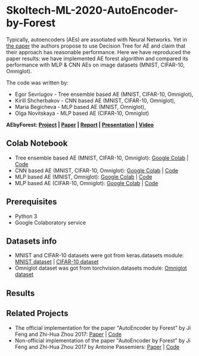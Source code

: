 # Skoltech-ML-2020-AutoEncoder-by-Forest
Typically, autoencoders (AEs) are assotiated with Neural Networks. Yet in [the paper](https://arxiv.org/pdf/1709.09018.pdf) the authors propose to use Decision Tree for AE and claim that their approach has reasonable performance. Here we have reproduced the paper results: we have implemented AE forest algorithm and compared its performance with MLP &amp; CNN  AEs on image datasets (MNIST, CIFAR-10, Omniglot).

The code was written by:

- Egor Sevriugov - Tree ensemble based AE (MNIST, CIFAR-10, Omniglot), 
- Kirill Shcherbakov - CNN based AE (MNIST, CIFAR-10, Omniglot), 
- Maria Begicheva - MLP based AE (MNIST, Omniglot),
- Olga Novitskaya - MLP based AE (CIFAR-10, Omniglot)

**AEbyForest: [Project](https://github.com/Olga013/Skoltech-ML-2020-AutoEncoder-by-Forest) | [Paper](https://arxiv.org/pdf/1709.09018.pdf) | [Report](https://www.overleaf.com/project/5e7cb16864f7d40001746376) | [Presentation](https://www.overleaf.com/project/5e8205f195665c0001cc66b7) | [Video]()**

## Colab Notebook
- Tree ensemble based AE (MNIST, CIFAR-10, Omniglot): [Google Colab](https://colab.research.google.com/github/Olga013/Skoltech-ML-2020-AutoEncoder-by-Forest/blob/master/eForest_models/eForest_ml%20.ipynb) | [Code](https://github.com/Olga013/Skoltech-ML-2020-AutoEncoder-by-Forest/tree/master/eForest_models)
- CNN based AE (MNIST, CIFAR-10, Omniglot): [Google Colab]() | [Code](https://github.com/Olga013/Skoltech-ML-2020-AutoEncoder-by-Forest/tree/master/CNN_models)
- MLP based AE (MNIST, Omniglot): [Google Colab](https://colab.research.google.com/github/Olga013/Skoltech-ML-2020-AutoEncoder-by-Forest/blob/master/MLP_models/MLP_MNIST.ipynb) | [Code](https://github.com/Olga013/Skoltech-ML-2020-AutoEncoder-by-Forest/blob/master/MLP_models/MLP_MNIST.ipynb)
- MLP based AE (CIFAR-10, Omniglot): [Google Colab](https://colab.research.google.com/github/Olga013/Skoltech-ML-2020-AutoEncoder-by-Forest/blob/master/MLP_models/MLP_CIFAR_10.ipynb) | [Code](https://github.com/Olga013/Skoltech-ML-2020-AutoEncoder-by-Forest/blob/master/MLP_models/MLP_CIFAR_10.ipynb)

## Prerequisites
- Python 3
- Google Colaboratory service

## Datasets info
- MNIST and CIFAR-10 datasets were got from keras.datasets module:  [MNIST dataset](https://keras.io/datasets/#mnist-database-of-handwritten-digits) | [CIFAR-10 dataset](https://keras.io/datasets/#cifar10-small-image-classification)
- Omniglot dataset was got from torchvision.datasets module: [Omniglot dataset](https://github.com/pytorch/vision/blob/master/torchvision/datasets/omniglot.py)

## Results


## Related Projects

- The official implementation for the paper "AutoEncoder by Forest" by Ji Feng and Zhi-Hua Zhou 2017:  [Paper](https://arxiv.org/pdf/1709.09018.pdf) | [Code](https://github.com/kingfengji/eForest)
- Non-official implementation of the paper "AutoEncoder by Forest" by Ji Feng and Zhi-Hua Zhou 2017 by Antoine Passemiers:  [Paper](https://arxiv.org/pdf/1709.09018.pdf) | [Code](https://github.com/AntoinePassemiers/Encoder-Forest)
